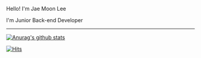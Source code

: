 Hello! I'm Jae Moon Lee

I'm Junior Back-end Developer


---

[![Anurag's github stats](https://github-readme-stats.vercel.app/api?username=jaemoon406)](https://github.com/jaemoon406/jaemoon406)

[![Hits](https://hits.seeyoufarm.com/api/count/incr/badge.svg?url=https%3A%2F%2Fgithub.com%2Fjaemoon406&count_bg=%2379C83D&title_bg=%23555555&icon=&icon_color=%23E7E7E7&title=hits&edge_flat=true)](https://hits.seeyoufarm.com)
